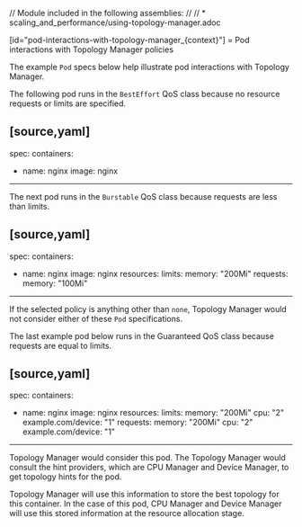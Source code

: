 // Module included in the following assemblies:
//
// * scaling_and_performance/using-topology-manager.adoc

[id="pod-interactions-with-topology-manager_{context}"]
= Pod interactions with Topology Manager policies

The example `Pod` specs below help illustrate pod interactions with Topology Manager.

The following pod runs in the `BestEffort` QoS class because no resource requests or limits are specified.

[source,yaml]
----
spec:
  containers:
  - name: nginx
    image: nginx
----

The next pod runs in the `Burstable` QoS class because requests are less than limits.

[source,yaml]
----
spec:
  containers:
  - name: nginx
    image: nginx
    resources:
      limits:
        memory: "200Mi"
      requests:
        memory: "100Mi"
----

If the selected policy is anything other than `none`, Topology Manager would not consider either of these `Pod` specifications.

The last example pod below runs in the Guaranteed QoS class because requests are equal to limits.

[source,yaml]
----
spec:
  containers:
  - name: nginx
    image: nginx
    resources:
      limits:
        memory: "200Mi"
        cpu: "2"
        example.com/device: "1"
      requests:
        memory: "200Mi"
        cpu: "2"
        example.com/device: "1"
----

Topology Manager would consider this pod. The Topology Manager would consult the hint providers, which are CPU Manager and Device Manager, to get topology hints for the pod.

Topology Manager will use this information to store the best topology for this container. In the case of this pod, CPU Manager and Device Manager will use this stored information at the resource allocation stage.
